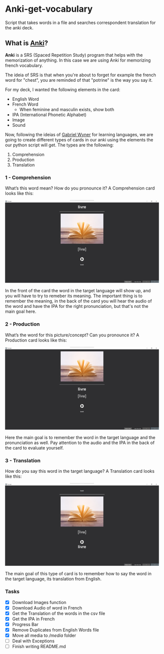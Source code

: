 # Anki-get-vocabulary
Script that takes words in a file and searches correspondent translation for the anki deck. 

## What is [Anki](https://apps.ankiweb.net/)?
**Anki** is a SRS (Spaced Repetition Study) program that helps with the memorization of anything. In this case we are using Anki for
memorizing french vocabulary.

The ideia of SRS is that when you're about to forget for example the french word for "chest", you are reminded of that "potrine" is the way you say it. 

For my deck, I wanted the following elements in the card:
- English Word
- French Word
  - When feminine and masculin exists, show both
- IPA (International Phonetic Alphabet)
- Image
- Sound

Now, following the ideias of [Gabriel Wyner](https://home.fluent-forever.com/#) for learning languages, we are going to create different types of cards in our anki using the elements the our python script will get. The types are the following:

1. Comprehension
2. Production
3. Translation

### 1 - Comprehension

What’s this word mean? How do you pronounce it?
A Comprehension card looks like this:

![Comprehension Card](/images/comprehension_card.png)

In the front of the card the word in the target language will show up, and you will have to try to remeber its meaning. The important thing is to remember the meaning, in the back of the card you will hear the audio of the word and have the IPA for the right pronunciation, but that's not the main goal here.

### 2 - Production

What’s the word for this picture/concept? Can you pronounce it?
A Production card looks like this:

![Production Card](/images/production_card.png)

Here the main goal is to remember the word in the target language and the pronunciation as well. Pay attention to the audio and the IPA in the back of the card to evaluate yourself.

### 3 - Translation

How do you say this word in the target language?
A Translation card looks like this:

![Translation Card](/images/translation_card.png)

The main goal of this type of card is to remember how to say the word in the target language, its translation from English.

### Tasks

- [x] Download Images function
- [x] Download Audio of word in French
- [x] Get the Translation of the words in the csv file
- [x] Get the IPA in French
- [x] Progress Bar
- [x] Remove Duplicates from English Words file
- [x] Move all media to */media* folder
- [ ] Deal with Exceptions
- [ ] Finish writing README.md